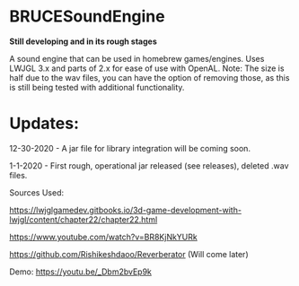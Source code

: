 # BRUCESoundEngine #
 **Still developing and in its rough stages**
 
  A sound engine that can be used in homebrew games/engines. Uses LWJGL 3.x and parts of 2.x for ease of use with OpenAL.
  Note: The size is half due to the wav files, you can have the option of removing those, as this is still being tested
  with additional functionality.

# Updates:

  12-30-2020 - A jar file for library integration will be coming soon.
  
  1-1-2020 - First rough, operational jar released (see releases), deleted .wav files.

Sources Used:

https://lwjglgamedev.gitbooks.io/3d-game-development-with-lwjgl/content/chapter22/chapter22.html

https://www.youtube.com/watch?v=BR8KjNkYURk

https://github.com/Rishikeshdaoo/Reverberator (Will come later)


Demo: 
https://youtu.be/_Dbm2bvEp9k
